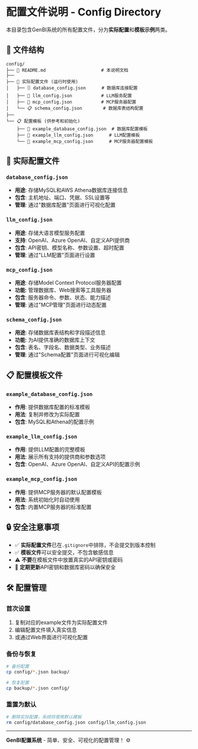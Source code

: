 # 配置文件说明 - Config Directory

本目录包含GenBI系统的所有配置文件，分为**实际配置**和**模板示例**两类。

## 📁 文件结构

```
config/
├── 📄 README.md                     # 本说明文档
├── 
├── 🔧 实际配置文件 (运行时使用)
│   ├── 🗄️ database_config.json      # 数据库连接配置
│   ├── 🤖 llm_config.json           # LLM服务配置  
│   ├── 🔧 mcp_config.json           # MCP服务器配置
│   └── 📋 schema_config.json        # 数据库表结构配置
├── 
└── 📋 配置模板 (供参考和初始化)
    ├── 📄 example_database_config.json  # 数据库配置模板
    ├── 📄 example_llm_config.json      # LLM配置模板
    └── 📄 example_mcp_config.json      # MCP服务器配置模板
```

## 🔧 实际配置文件

### `database_config.json`
- **用途**: 存储MySQL和AWS Athena数据库连接信息
- **包含**: 主机地址、端口、凭据、SSL设置等
- **管理**: 通过"数据库配置"页面进行可视化配置

### `llm_config.json` 
- **用途**: 存储大语言模型服务配置
- **支持**: OpenAI、Azure OpenAI、自定义API提供商
- **包含**: API密钥、模型名称、参数设置、超时配置
- **管理**: 通过"LLM配置"页面进行设置

### `mcp_config.json`
- **用途**: 存储Model Context Protocol服务器配置
- **功能**: 管理数据库、Web搜索等工具服务器
- **包含**: 服务器命令、参数、状态、能力描述
- **管理**: 通过"MCP管理"页面进行动态配置

### `schema_config.json`
- **用途**: 存储数据库表结构和字段描述信息
- **功能**: 为AI提供准确的数据库上下文
- **包含**: 表名、字段名、数据类型、业务描述
- **管理**: 通过"Schema配置"页面进行可视化编辑

## 📋 配置模板文件

### `example_database_config.json`
- **作用**: 提供数据库配置的标准模板
- **用法**: 复制并修改为实际配置
- **包含**: MySQL和Athena的配置示例

### `example_llm_config.json`
- **作用**: 提供LLM配置的完整模板
- **用法**: 展示所有支持的提供商和参数选项
- **包含**: OpenAI、Azure OpenAI、自定义API的配置示例

### `example_mcp_config.json`
- **作用**: 提供MCP服务器的默认配置模板
- **用法**: 系统初始化时自动使用
- **包含**: 内置MCP服务器的标准配置

## 🔒 安全注意事项

- ✅ **实际配置文件**已在`.gitignore`中排除，不会提交到版本控制
- ✅ **模板文件**可以安全提交，不包含敏感信息
- ⚠️ **不要**在模板文件中放置真实的API密钥或密码
- 🔐 **定期更新**API密钥和数据库密码以确保安全

## 🛠️ 配置管理

### 首次设置
1. 复制对应的example文件为实际配置文件
2. 编辑配置文件填入真实信息
3. 或通过Web界面进行可视化配置

### 备份与恢复
```bash
# 备份配置
cp config/*.json backup/

# 恢复配置  
cp backup/*.json config/
```

### 重置为默认
```bash
# 删除实际配置，系统将使用默认模板
rm config/database_config.json config/llm_config.json
```

---

**GenBI配置系统** - 简单、安全、可视化的配置管理！ ⚙️